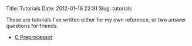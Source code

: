 Title: Tutorials
Date: 2012-01-16 22:31
Slug: tutorials

These are tutorials I've written either for my own reference, or two answer questions for friends.

* [C Preprocessor](/tutorials/cpp)
